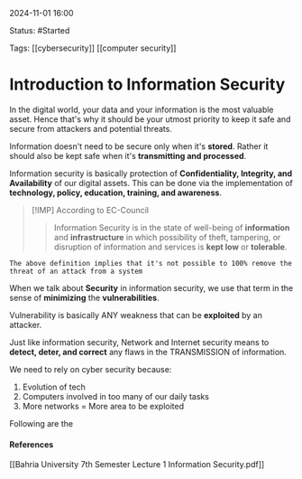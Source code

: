 
2024-11-01 16:00

Status: #Started

Tags:
[[cybersecurity]] [[computer security]]
# Introduction to Information Security

In the digital world, your data and your information is the most valuable asset. Hence that's why it should be your utmost priority to keep it safe and secure from attackers and potential threats. 

Information doesn't need to be secure only when it's **stored**. Rather it should also be kept safe when it's **transmitting and processed**.

Information security is basically protection of **Confidentiality, Integrity, and Availability** of our digital assets. This can be done via the implementation of **technology, policy, education, training, and awareness**.


> [!IMP] According to EC-Council
>> Information Security is in the state of well-being of **information** and **infrastructure** in which possibility of theft, tampering, or disruption of information and services is **kept low** or **tolerable**.
>
	The above definition implies that it's not possible to 100% remove the threat of an attack from a system

When we talk about **Security** in information security, we use that term in the sense of **minimizing** the **vulnerabilities**. 

Vulnerability is basically ANY weakness that can be **exploited** by an attacker.

Just like information security, Network and Internet security means to **detect, deter, and correct** any flaws in the TRANSMISSION of information.

We need to rely on cyber security because:
1. Evolution of tech
2. Computers involved in too many of our daily tasks
3. More networks = More area to be exploited

Following are the 

#### References
[[Bahria University 7th Semester Lecture 1 Information Security.pdf]]